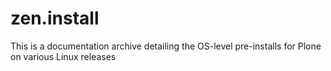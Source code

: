 # zen.install

This is a documentation archive detailing the OS-level pre-installs for Plone on various Linux releases